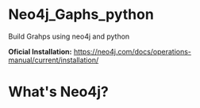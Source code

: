 # Neo4j_Gaphs_python

 Build Grahps using neo4j and python

**Oficial Installation:** https://neo4j.com/docs/operations-manual/current/installation/

# **What's Neo4j?**

